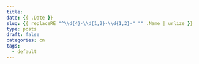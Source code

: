 ```yaml
---
title: 
date: {{ .Date }}
slug: {{ replaceRE "^\\d{4}-\\d{1,2}-\\d{1,2}-" "" .Name | urlize }}
type: posts
draft: false
categories: cn
tags:
  - default
---
```



<!--more-->